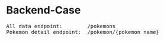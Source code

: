 # Backend-Case
<pre>
All data endpoint:        /pokemons
Pokemon detail endpoint:  /pokemon/{pokemon_name}
</pre>
